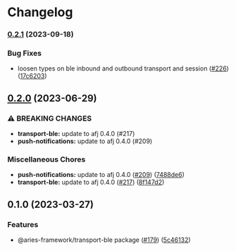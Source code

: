 # Changelog

### [0.2.1](https://www.github.com/hyperledger/aries-framework-javascript-ext/compare/transport-ble-v0.2.0...transport-ble-v0.2.1) (2023-09-18)


### Bug Fixes

* loosen types on ble inbound and outbound transport and session ([#226](https://www.github.com/hyperledger/aries-framework-javascript-ext/issues/226)) ([17c6203](https://www.github.com/hyperledger/aries-framework-javascript-ext/commit/17c6203b398ad2fd613bc237e2c852a86f44c444))

## [0.2.0](https://www.github.com/hyperledger/aries-framework-javascript-ext/compare/transport-ble-v0.1.0...transport-ble-v0.2.0) (2023-06-29)


### ⚠ BREAKING CHANGES

* **transport-ble:** update to afj 0.4.0 (#217)
* **push-notifications:** update to afj 0.4.0 (#209)

### Miscellaneous Chores

* **push-notifications:** update to afj 0.4.0 ([#209](https://www.github.com/hyperledger/aries-framework-javascript-ext/issues/209)) ([7488de6](https://www.github.com/hyperledger/aries-framework-javascript-ext/commit/7488de64ee029dd58b6452532b4ef067497678c6))
* **transport-ble:** update to afj 0.4.0 ([#217](https://www.github.com/hyperledger/aries-framework-javascript-ext/issues/217)) ([8f147d2](https://www.github.com/hyperledger/aries-framework-javascript-ext/commit/8f147d22fe46a4014c63a11ecfe919b3286e63b3))

## 0.1.0 (2023-03-27)


### Features

* @aries-framework/transport-ble package ([#179](https://www.github.com/hyperledger/aries-framework-javascript-ext/issues/179)) ([5c46132](https://www.github.com/hyperledger/aries-framework-javascript-ext/commit/5c461322df0102f2b075b386447c7fd68575c278))

